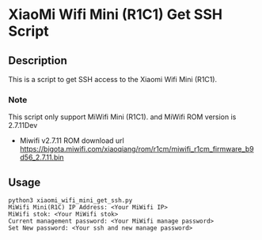# XiaoMi Wifi Mini (R1C1) Get SSH Script

## Description
This is a script to get SSH access to the Xiaomi Wifi Mini (R1C1).
### Note
This script only support MiWifi Mini (R1C1). and MiWifi ROM version is 2.7.11Dev
- Miwifi v2.7.11 ROM download url
https://bigota.miwifi.com/xiaoqiang/rom/r1cm/miwifi_r1cm_firmware_b9d56_2.7.11.bin


## Usage
```
python3 xiaomi_wifi_mini_get_ssh.py
MiWifi Mini(R1C) IP Address: <Your MiWifi IP>
MiWifi stok: <Your MiWifi stok>
Current management password: <Your MiWifi manage password>
Set New password: <Your ssh and new manage password>
```





